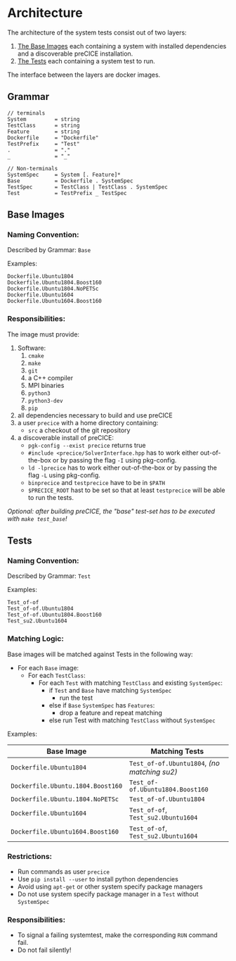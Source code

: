 # Architecture

The architecture of the system tests consist out of two layers:
1) [The Base Images](#base-images) each containing a system with installed dependencies and a discoverable preCICE installation.
2) [The Tests](#tests) each containing a system test to run.

The interface between the layers are docker images.

## Grammar

```
// terminals
System         = string
TestClass      = string
Feature        = string
Dockerfile     = "Dockerfile"
TestPrefix     = "Test"
.              = "."
_              = "_"

// Non-terminals
SystemSpec     = System [. Feature]*
Base           = Dockerfile . SystemSpec
TestSpec       = TestClass | TestClass . SystemSpec
Test           = TestPrefix _ TestSpec
```

## Base Images

### Naming Convention: 
Described by Grammar: `Base`

Examples:
```
Dockerfile.Ubuntu1804
Dockerfile.Ubuntu1804.Boost160
Dockerfile.Ubuntu1804.NoPETSc
Dockerfile.Ubuntu1604
Dockerfile.Ubuntu1604.Boost160
```

### Responsibilities:
The image must provide:
1) Software:
    1) `cmake`
    2) `make`
    3) `git`
    4) a C++ compiler
    5) MPI binaries
    6) `python3`
    7) `python3-dev`
    8) `pip`
2) all dependencies necessary to build and use preCICE
3) a user `precice` with a home directory containing:
    * `src` a checkout of the git repository
5) a discoverable install of preCICE:
    * `pgk-config --exist precice` returns true
    * `#include <precice/SolverInterface.hpp` has to work either out-of-the-box or by passing the flag `-I` using pkg-config.
    * `ld -lprecice` has to work either out-of-the-box or by passing the flag `-L` using pkg-config.
    * `binprecice` and `testprecice` have to be in `$PATH`
    * `$PRECICE_ROOT` hast to be set so that at least `testprecice` will be able to run the tests.

_Optional: after building preCICE, the "base" test-set has to be executed with `make test_base`!_

## Tests

### Naming Convention: 
Described by Grammar: `Test`

Examples:
```
Test_of-of
Test_of-of.Ubuntu1804
Test_of-of.Ubuntu1804.Boost160
Test_su2.Ubuntu1604
```

### Matching Logic:

Base images will be matched against Tests in the following way:
* For each `Base` image:
  * For each `TestClass`:
    * For each `Test` with matching `TestClass` and existing `SystemSpec`:
      * if `Test` and `Base` have matching `SystemSpec`
        * run the test
      * else if `Base` `SystemSpec` has `Features`:
        * drop a feature and repeat matching
      * else run Test with matching `TestClass` without `SystemSpec`

Examples:

Base Image                        | Matching Tests
---                               | ---
`Dockerfile.Ubuntu1804`           | `Test_of-of.Ubuntu1804`, _(no matching su2)_
`Dockerfile.Ubuntu.1804.Boost160` | `Test_of-of.Ubuntu1804.Boost160`
`Dockerfile.Ubuntu.1804.NoPETSc`  | `Test_of-of.Ubuntu1804`
`Dockerfile.Ubuntu1604`           | `Test_of-of`, `Test_su2.Ubuntu1604`
`Dockerfile.Ubuntu1604.Boost160`  | `Test_of-of`, `Test_su2.Ubuntu1604`

### Restrictions:
* Run commands as user `precice`
* Use `pip install --user` to install python dependencies
* Avoid using `apt-get` or other system specify package managers
* Do not use system specify package manager in a `Test` without `SystemSpec`

### Responsibilities:

* To signal a failing systemtest, make the corresponding `RUN` command fail.
* Do not fail silently!
